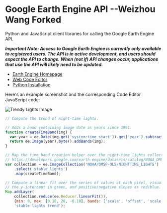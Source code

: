Google Earth Engine API --Weizhou Wang Forked
=======================

Python and JavaScript client libraries for calling the Google Earth Engine API.

_**Important Note: Access to Google Earth Engine is currently only available to
registered users. The API is in active development, and users should expect the
API to change.  When (not if) API changes occur, applications that use the API
will likely need to be updated.**_

-   [Earth Engine Homepage](https://earthengine.google.com/)
-   [Web Code Editor](https://code.earthengine.google.com/)
-   [Python
    Installation](https://developers.google.com/earth-engine/python_install)

Here's an example screenshot and the corresponding Code Editor JavaScript code:

![Trendy Lights Image](https://raw.github.com/google/earthengine-api/master/trendy-lights.png)

```javascript
// Compute the trend of night-time lights.

// Adds a band containing image date as years since 1991.
function createTimeBand(img) {
  var year = ee.Date(img.get('system:time_start')).get('year').subtract(1991);
  return ee.Image(year).byte().addBands(img);
}

// Map the time band creation helper over the night-time lights collection.
// https://developers.google.com/earth-engine/datasets/catalog/NOAA_DMSP-OLS_NIGHTTIME_LIGHTS
var collection = ee.ImageCollection('NOAA/DMSP-OLS/NIGHTTIME_LIGHTS')
    .select('stable_lights')
    .map(createTimeBand);

// Compute a linear fit over the series of values at each pixel, visualizing
// the y-intercept in green, and positive/negative slopes as red/blue.
Map.addLayer(
    collection.reduce(ee.Reducer.linearFit()),
    {min: 0, max: [0.18, 20, -0.18], bands: ['scale', 'offset', 'scale']},
    'stable lights trend');
```
